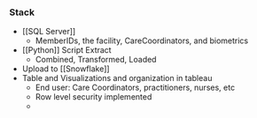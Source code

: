 

### Stack

- [[SQL Server]]
	- MemberIDs, the facility, CareCoordinators, and biometrics
- [[Python]] Script Extract
	- Combined, Transformed, Loaded
- Upload to [[Snowflake]]
- Table and Visualizations and organization in tableau
	- End user: Care Coordinators, practitioners, nurses, etc
	- Row level security implemented
	- 